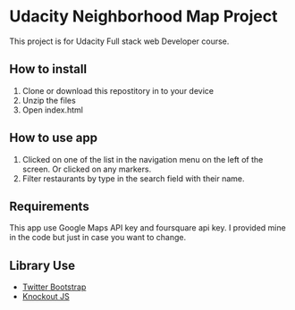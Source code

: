 # Udacity Neighborhood Map Project

This project is for Udacity Full stack web Developer course. 

## How to install

1. Clone or download this repostitory in to your device
2. Unzip the files
3. Open index.html

## How to use app

1. Clicked on one of the list in the navigation menu on the left of the screen. Or clicked on any markers.
2. Filter restaurants by type in the search field with their name.

## Requirements

This app use Google Maps API key and foursquare api key. I provided mine in the code but just in case you want to change.

## Library Use

- [Twitter Bootstrap](http://getbootstrap.com/)
- [Knockout JS](http://knockoutjs.com/)

